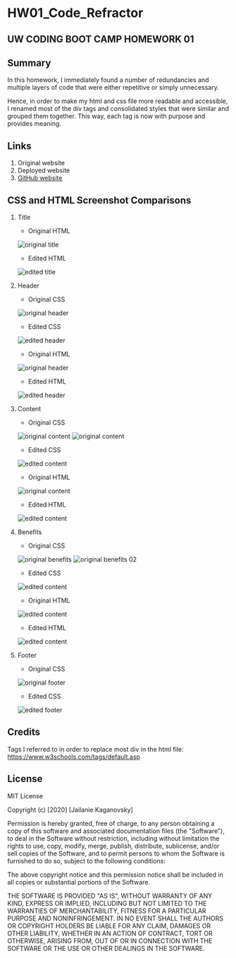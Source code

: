 # HW01_Code_Refractor

## UW CODING BOOT CAMP HOMEWORK 01

## Summary
In this homework, I immediately found a number of redundancies and multiple layers of code that were either repetitive or simply unnecessary.

Hence, in order to make my html and css file more readable and accessible, I renamed most of the div tags and consolidated styles that were similar and grouped them together. This way, each tag is now with purpose and provides meaning.

## Links
1. Original website
1. Deployed website
1. [GitHub website](https://jkaganovsky.github.io/Code_Refractor/)

## CSS and HTML Screenshot Comparisons
1. Title
    * Original HTML

    ![original title](./assets/screenshots/original-title-html.png)

    * Edited HTML

    ![edited title](./assets/screenshots/edited-title-html.png)


1. Header
    * Original CSS

    ![original header](./assets/screenshots/original-header-css.png)

    * Edited CSS

    ![edited header](./assets/screenshots/edited-header-css.png)

    * Original HTML

    ![original header](./assets/screenshots/original-header-html.png)

    * Edited HTML

    ![edited header](./assets/screenshots/edited-header-html.png)

1. Content
    * Original CSS

    ![original content](./assets/screenshots/original-content-css-01.png)
    ![original content](./assets/screenshots/original-content-css-02.png)

    * Edited CSS

    ![edited content](./assets/screenshots/edited-content-css.png)

    * Original HTML

    ![original content](./assets/screenshots/original-content-html.png)

    * Edited HTML

    ![edited content](./assets/screenshots/edited-content-html.png)

1. Benefits
    * Original CSS

    ![original benefits](./assets/screenshots/original-benefits-css-01.png)
    ![original benefits 02](./assets/screenshots/original-benefits-css-02.png)

    * Edited CSS

    ![edited content](./assets/screenshots/edited-benefits-css.png)

    * Original HTML

    ![edited content](./assets/screenshots/original-benefits-html.png)

    * Edited HTML

    ![edited content](./assets/screenshots/edited-benefits-html.png)

1. Footer
    * Original CSS

    ![original footer](./assets/screenshots/original-footer-css.png)

    * Edited CSS

    ![edited footer](./assets/screenshots/edited-footer-css.png)


## Credits
Tags I referred to in order to replace most div in the html file:
https://www.w3schools.com/tags/default.asp


## License
MIT License

Copyright (c) [2020] [Jailanie Kaganovsky]

Permission is hereby granted, free of charge, to any person obtaining a copy
of this software and associated documentation files (the "Software"), to deal
in the Software without restriction, including without limitation the rights
to use, copy, modify, merge, publish, distribute, sublicense, and/or sell
copies of the Software, and to permit persons to whom the Software is
furnished to do so, subject to the following conditions:

The above copyright notice and this permission notice shall be included in all
copies or substantial portions of the Software.

THE SOFTWARE IS PROVIDED "AS IS", WITHOUT WARRANTY OF ANY KIND, EXPRESS OR
IMPLIED, INCLUDING BUT NOT LIMITED TO THE WARRANTIES OF MERCHANTABILITY,
FITNESS FOR A PARTICULAR PURPOSE AND NONINFRINGEMENT. IN NO EVENT SHALL THE
AUTHORS OR COPYRIGHT HOLDERS BE LIABLE FOR ANY CLAIM, DAMAGES OR OTHER
LIABILITY, WHETHER IN AN ACTION OF CONTRACT, TORT OR OTHERWISE, ARISING FROM,
OUT OF OR IN CONNECTION WITH THE SOFTWARE OR THE USE OR OTHER DEALINGS IN THE
SOFTWARE.